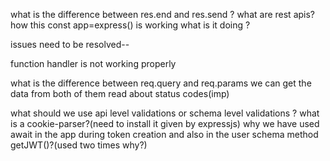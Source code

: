 what is the difference between res.end and res.send ?
what are rest apis?
how this const app=express() is working what is it doing ?

issues need to be resolved--

function handler is not working properly

what is the difference between req.query and req.params we can get the data from both of them 
read about status codes(imp)

what should we use api level validations or schema level validations ?
what is a cookie-parser?(need to install it given by expressjs)
why we have used await in the app during token creation and also in the user schema method getJWT()?(used two times why?)

